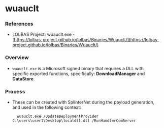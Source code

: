 <!---------------------------------------------------------------------------------
Copyright: (c) BLS OPS LLC.
This program is free software: you can redistribute it and/or modify
it under the terms of the GNU General Public License as published by
the Free Software Foundation, version 3.
This program is distributed in the hope that it will be useful,
but WITHOUT ANY WARRANTY; without even the implied warranty of
MERCHANTABILITY or FITNESS FOR A PARTICULAR PURPOSE. See the
GNU General Public License for more details.
You should have received a copy of the GNU General Public License
along with this program. If not, see <https://www.gnu.org/licenses/>.
--------------------------------------------------------------------------------->
# wuauclt
### References
* LOLBAS Project: wuauclt.exe -<br />[https://lolbas-project.github.io/lolbas/Binaries/Wuauclt/](https://lolbas-project.github.io/lolbas/Binaries/Wuauclt/)

### Overview
* `wuauclt.exe` is a Microsoft signed binary that requires a DLL with specific exported functions, specifically: **DownloadManager** and **DataStore**.

### Process
* These can be created with SplinterNet during the payload generation, and used in the following context:

		wuauclt.exe /UpdateDeploymentProvider C:\users\user1\Desktop\localdll.dll /RunHandlerComServer
